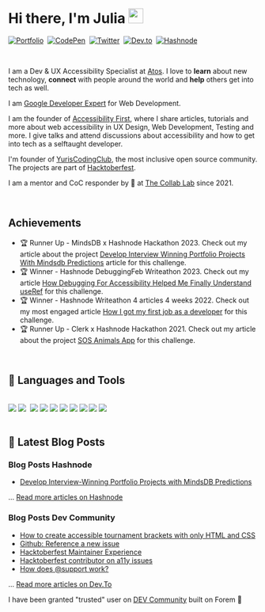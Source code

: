 # Hi there, I'm Julia <img src="https://docs.google.com/uc?export=download&id=166Ecq6uBl61U14OUlkHOHIBv2ArKoumJ" alt="" width="30">
<a href="https://juliaundeutsch.com/"><img src="https://img.shields.io/badge/LINKTREE-CC6699?style=for-the-badge&logoColor=white" alt="Portfolio" /></a>&nbsp;
<a href="https://codepen.io/YuriDevAT"><img src="https://img.shields.io/badge/Codepen-000000?style=for-the-badge&logo=codepen&logoColor=white" alt="CodePen" /></a>&nbsp;
<a href="https://twitter.com/YuriDevAT"><img src="https://img.shields.io/badge/Twitter-1DA1F2?style=for-the-badge&logo=twitter&logoColor=white" alt="Twitter" /></a>&nbsp;
<a href="https://dev.to/yuridevat"><img src="https://img.shields.io/badge/dev.to-0A0A0A?style=for-the-badge&logo=dev.to&logoColor=white" alt="Dev.to" /></a>&nbsp;
<a href="https://yuridevat.hashnode.dev/"><img src="https://img.shields.io/badge/Hashnode-2962FF?style=for-the-badge&logo=hashnode&logoColor=white" alt="Hashnode" /></a>&nbsp;
  
<br />

I am a Dev & UX Accessibility Specialist at <a href="https://atos.net/en/">Atos</a>. I love to **learn** about new technology, **connect** with people around the world and **help** others get into tech as well.

I am <a href="https://developers.google.com/community/experts">Google Developer Expert</a> for Web Development.

I am the founder of <a href="https://accessibilityfirst.at/">Accessibility First</a>, where I share articles, tutorials and more about web accessibility in UX Design, Web Development, Testing and more. I give talks and attend discussions about accessibility and how to get into tech as a selftaught developer.

I'm founder of <a href="https://www.yuriscodingclub.com/">YurisCodingClub</a>, the most inclusive open source community. The projects are part of <a href="https://hacktoberfest.com/">Hacktoberfest</a>.

I am a mentor and CoC responder by 💟 at <a href="https://the-collab-lab.codes/">The Collab Lab</a> since 2021.
  
<br />

## Achievements
- 🏆 Runner Up - MindsDB x Hashnode Hackathon 2023. Check out my article about the project [Develop Interview Winning Portfolio Projects With Mindsdb Predictions](https://yuridevat.hashnode.dev/develop-interview-winning-portfolio-projects-with-mindsdb-predictions) article for this challenge.
- 🏆 Winner - Hashnode DebuggingFeb Writeathon 2023. Check out my article [How Debugging For Accessibility Helped Me Finally Understand useRef](https://yuridevat.hashnode.dev/how-debugging-for-accessibility-helped-me-finally-understand-useref) for this challenge.
- 🏆 Winner - Hashnode Writeathon 4 articles 4 weeks 2022. Check out my most engaged article [How I got my first job as a developer](https://yuridevat.hashnode.dev/how-i-got-my-first-job-as-a-developer) for this challenge.
- 🏆 Runner Up - Clerk x Hashnode Hackathon 2021. Check out my article about the project [SOS Animals App](https://yuridevat.hashnode.dev/sos-animals-hackathon-project) for this challenge.

<br />

<!--
<h2 align="center">💟 Open Source & Community</h2>

- I am a mentor by 💙 helping people switching careers into tech too
- Check out my <a href="https://yuriscodingclub.com/">learning website</a> for totally beginners, portfolio creators and job-seekers where I am sharing my tips and suggestions on how to get into tech
- I created an organization called <a href="https://github.com/YurisCodingClub">YurisCodingClub</a> to help others contribute to open source and get familiar with it.
  
  <div align="center">Beginners are very welcome 😇</div>
  
<br />

![YurisCodingClub](https://github.com/YuriDevAT/yuriscodingclub/blob/main/public/images/logo.svg#gh-light-mode-only)
![YurisCodingClub](https://github.com/YuriDevAT/yuriscodingclub/blob/main/public/images/logo-dark.png#gh-dark-mode-only)
-->
<!--
<table><tr><td valign="top">
-->
## 💼 Languages and Tools

<br />
<div>
<img src="https://img.shields.io/badge/-javascript-F7DF1E?&style=for-the-badge&logo=javascript&logoColor=black" />
<img src="https://img.shields.io/badge/-ReactJS-grey?&style=for-the-badge&logo=react&logoColor=61DAFB" />
<img scr="https://img.shields.io/badge/Next-black?style=for-the-badge&logo=next.js&logoColor=white" />
<img src="https://img.shields.io/badge/HTML5-E34F26?style=for-the-badge&logo=html5&logoColor=white" />
<img src="https://img.shields.io/badge/-css3-1572B6?&style=for-the-badge&logo=css3&logoColor=white" />
<img src="https://img.shields.io/badge/Tailwind-38B2AC?style=for-the-badge&logo=tailwind-css&logoColor=white" />
<img src="https://img.shields.io/badge/-VSCode-007ACC?&style=for-the-badge&logo=visual-studio-code&logoColor=white" />
<img src="https://img.shields.io/badge/-Git-F05032?&style=for-the-badge&logo=git&logoColor=white" /> 
<img src="https://img.shields.io/badge/github-%23121011.svg?style=for-the-badge&logo=github&logoColor=white" />
<img src="https://img.shields.io/badge/Canva-%2300C4CC.svg?style=for-the-badge&logo=Canva&logoColor=white" />
<img src="https://img.shields.io/badge/figma-%23F24E1E.svg?style=for-the-badge&logo=figma&logoColor=white" />
  </div>
  
<!--
<img src="https://img.shields.io/badge/Sass-CC6699?style=for-the-badge&logo=sass&logoColor=white" />
<img src="https://img.shields.io/badge/-Storybook-FF4785?style=for-the-badge&logo=storybook&logoColor=white" />
<img src="https://img.shields.io/badge/MUI-%230081CB.svg?style=for-the-badge&logo=mui&logoColor=white" />
-->
  <!--
</td>-->
<!-- <td valign="top" width="50%">
  
<img src="https://github-readme-stats.vercel.app/api/top-langs/?username=YuriDevAT&layout=compact&theme=radical" width="500" />
  
</td></tr></table> -->

<br />

## 📕 Latest Blog Posts

### Blog Posts Hashnode
<!-- HASHNODE:START -->
- [Develop Interview-Winning Portfolio Projects with MindsDB Predictions](https://yuridevat.hashnode.dev/develop-interview-winning-portfolio-projects-with-mindsdb-predictions)
<!-- HASHNODE:END -->

... [Read more articles on Hashnode](https://yuridevat.hashnode.dev/)

### Blog Posts Dev Community
<!-- DEV:START -->
- [How to create accessible tournament brackets with only HTML and CSS](https://dev.to/yuridevat/can-tournament-brackets-be-accessible-34og)
- [Github: Reference a new issue](https://dev.to/yuridevat/reference-a-new-issue-3g5h)
- [Hacktoberfest Maintainer Experience](https://dev.to/yuridevat/hacktoberfest-maintainer-experience-3n32)
- [Hacktoberfest contributor on a11y issues](https://dev.to/yuridevat/contributor-on-a11y-issues-256b)
- [How does @support work?](https://dev.to/yuridevat/how-support-works-4bf3)
<!-- DEV:END -->

... [Read more articles on Dev.To](https://dev.to/yuridevat)

I have been granted "trusted" user on <a href="https://dev.to/">DEV Community</a> built on Forem 🤝

<!-- <table align="center">
  <tr>
    <td valign="top" width="100%">
      <h2 align="center">My favorite projects 💻</h2>
    </td>
  </tr>
  <tr>
    <td valign="top" halign="center" width="100%">
      <img width="400" src="https://github.com/YuriDevAT/sos-animals/blob/main/public/thumbnail-sos.png" />
       <img width="400" src="https://github.com/the-collab-lab/tcl-19-smart-shopping-list/blob/main/public/Thumbnail.png" />
     </td>
  </tr>
  <tr>
    <td valign="top" width="50%">
      <a href="https://github.com/YuriDevAT/sos-animals">
        <img width="400" src="https://github-readme-stats.vercel.app/api/pin/?username=YuriDevAT&repo=sos-animals&theme=tokyonight" />
      </a>
      <a href="https://github.com/YuriDevAT/tcl-19-smart-shopping-list">
        <img width="400" src="https://github-readme-stats.vercel.app/api/pin/?username=YuriDevAT&repo=tcl-19-smart-shopping-list&theme=tokyonight" />
      </a>  
    </td>
  </tr>
</table> -->
